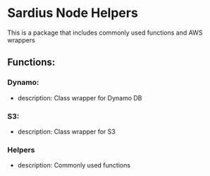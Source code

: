 # Sardius Node Helpers

This is a package that includes commonly used functions and AWS wrappers

## Functions:

### Dynamo:

- description: Class wrapper for Dynamo DB

### S3:

- description: Class wrapper for S3

### Helpers

- description: Commonly used functions
